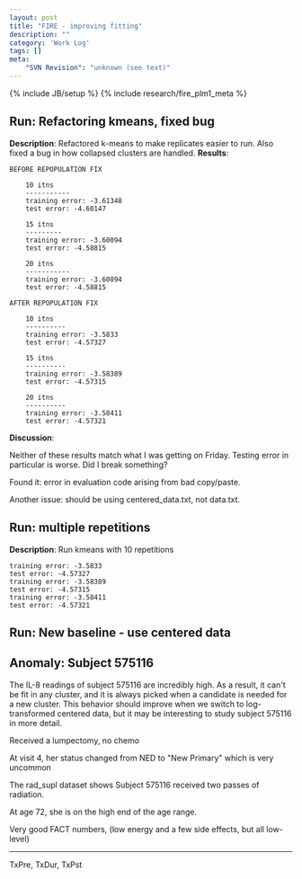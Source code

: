 ```yaml
---
layout: post
title: "FIRE - improving fitting"
description: ""
category: 'Work Log'
tags: []
meta: 
    "SVN Revision": "unknown (see text)"
---
```

{% include JB/setup %}
{% include research/fire_plm1_meta %}

Run: Refactoring kmeans, fixed bug
--------------
**Description**: Refactored k-means to make replicates easier to run.  Also fixed a bug in how collapsed clusters are handled.
**Results**:  

    BEFORE REPOPULATION FIX

        10 itns
        -----------
        training error: -3.61348
        test error: -4.60147

        15 itns
        ---------
        training error: -3.60094
        test error: -4.58815

        20 itns
        -----------
        training error: -3.60094
        test error: -4.58815

    AFTER REPOPULATION FIX

        10 itns
        ----------
        training error: -3.5833
        test error: -4.57327

        15 itns
        ----------
        training error: -3.58389
        test error: -4.57315

        20 itns
        ----------
        training error: -3.58411
        test error: -4.57321

**Discussion**: 

Neither of these results match what I was getting on Friday.  Testing error in particular is worse.  Did I break something?

Found it:  error in evaluation code arising from bad copy/paste.

Another issue:  should be using centered_data.txt, not data.txt.   

Run: multiple repetitions
-------
**Description**: Run kmeans with 10 repetitions

    training error: -3.5833
    test error: -4.57327
    training error: -3.58389
    test error: -4.57315
    training error: -3.58411
    test error: -4.57321

Run: New baseline - use centered data
-------

Anomaly:  Subject 575116
-----------------------

The IL-8 readings of subject 575116 are incredibly high.  As a result, it can't be fit in any cluster, and it is always picked when a candidate is needed for a new cluster.  This behavior should improve when we switch to log-transformed centered data, but it may be interesting to study subject 575116 in more detail.

Received a lumpectomy, no chemo

At visit 4, her status changed from NED to "New Primary" which is very uncommon

The rad_supl dataset shows Subject 575116 received two passes of radiation.

At age 72, she is on the high end of the age range.

Very good FACT numbers, (low energy and a few side effects, but all low-level)


----


TxPre, TxDur, TxPst




